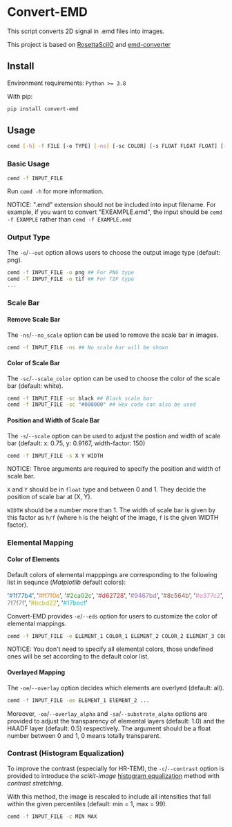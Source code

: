 # Convert-EMD

This script converts 2D signal in .emd files into images.

This project is based on [RosettaSciIO](https://github.com/hyperspy/rosettasciio) and [emd-converter](https://github.com/matao1984/emd-converter)

## Install

Environment requirements: `Python >= 3.8`

With pip:

```bash
pip install convert-emd
```

## Usage

```bash
cemd [-h] -f FILE [-o TYPE] [-ns] [-sc COLOR] [-s FLOAT FLOAT FLOAT] [-e Str [Str ...]] [-oe ELEMENT [ELEMENT ...]] [-oa ALPHA] [-sa ALPHA] [-c CONTRAST] [-i INT INT]
```

### Basic Usage

```bash
cemd -f INPUT_FILE
```

Run `cemd -h` for more information.

NOTICE: ".emd" extension should not be included into input filename. For example, if you want to convert "EXEAMPLE.emd", the input should be `cemd -f EXAMPLE` rather than `cemd -f EXAMPLE.emd`

### Output Type

The `-o`/`--out` option allows users to choose the output image type (default: png).

```bash
cemd -f INPUT_FILE -o png ## For PNG type
cemd -f INPUT_FILE -o tif ## For TIF type
...
```

### Scale Bar

#### Remove Scale Bar

The `-ns`/`--no_scale` option can be used to remove the scale bar in images.

```bash
cemd -f INPUT_FILE -ns ## No scale bar will be shown
```

#### Color of Scale Bar

The `-sc`/`--scale_color` option can be used to choose the color of the scale bar (default: white).

```bash
cemd -f INPUT_FILE -sc black ## Black scale bar
cemd -f INPUT_FILE -sc "#000000" ## Hex code can also be used
```

#### Position and Width of Scale Bar

The `-s`/`--scale` option can be used to adjust the postion and width of scale bar (default: x: 0.75, y: 0.9167, width-factor: 150)

```bash
cemd -f INPUT_FILE -s X Y WIDTH
```

NOTICE: Three arguments are required to specify the position and width of scale bar.

`X` and `Y` should be in `float` type and between 0 and 1. They decide the position of scale bar at (X, Y).

`WIDTH` should be a number more than 1. The width of scale bar is given by this factor as `h/f` (where `h` is the height of the image, `f` is the given WIDTH factor).

### Elemental Mapping

#### Color of Elements

Default colors of elemental mapppings are corresponding to the following list in sequnce (*Matplotlib* default colors):

'<font color=#1f77b4>#1f77b4</font>', '<font color=#ff7f0e>#ff7f0e</font>', '<font color=#2ca02c>#2ca02c</font>', '<font color=#d62728>#d62728</font>', '<font color=#9467bd>#9467bd</font>', '<font color=#8c564b>#8c564b</font>', '<font color=#e377c2>#e377c2</font>', <font color=7f7f7f>7f7f7f</font>', '<font color=#bcbd22>#bcbd22</font>', '<font color=#17becf>#17becf</font>'

Convert-EMD provides `-e`/`--eds` option for users to customize the color of elemental mappings.

```bash
cemd -f INPUT_FILE -e ELEMENT_1 COLOR_1 ELEMENT_2 COLOR_2 ELEMENT_3 COLOR_3 ...
```

NOTICE: You don't need to specify all elemental colors, those undefined ones will be set according to the default color list.

#### Overlayed Mapping

The `-oe`/`--overlay` option decides which elements are overlyed (default: all).

```bash
cemd -f INPUT_FILE -oe ELEMENT_1 ElEMENT_2 ...
```

Moreover, `-oa`/`--overlay_alpha` and `-sa`/`--substrate_alpha` options are provided to adjust the transparency of elemental layers (default: 1.0) and the HAADF layer (default: 0.5) respectively. The argument should be a float number between 0 and 1, 0 means totally transparent.

### Contrast (Histogram Equalization)

To improve the contrast (especially for HR-TEM), the `-c`/`--contrast` option is provided to introduce the *scikit-image* [histogram equalization](https://scikit-image.org/docs/stable/auto_examples/color_exposure/plot_equalize.html) method with *contrast stretching*.

With this method, the image is rescaled to include all intensities that fall within the given percentiles (default: min = 1, max = 99).

```bash
cemd -f INPUT_FILE -c MIN MAX
```